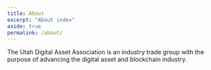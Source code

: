 ```yaml
---
title: About
excerpt: "About index"
aside: true
permalink: /about/
---
```

<p>The Utah Digital Asset Association is an industry trade group with the purpose of advancing the digital asset and blockchain industry.